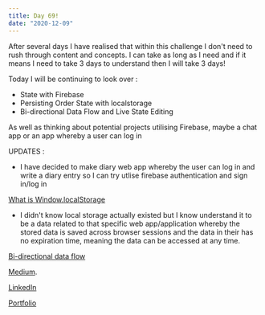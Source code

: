 ```yaml
---
title: Day 69!
date: "2020-12-09"
---
```


After several days I have realised that within this challenge I don't need to rush through content and concepts. I can take as long as I need and if it means I need to take 3 days to understand then I will take 3 days!

Today I will be continuing to look over :

- State with Firebase
- Persisting Order State with localstorage
- Bi-directional Data Flow and Live State Editing

As well as thinking about potential projects utilising Firebase, maybe a chat app or an app whereby a user can log in

UPDATES :

- I have decided to make diary web app whereby the user can log in and write a diary entry so I can try utlise firebase authentication and sign in/log in


[What is Window.localStorage](https://developer.mozilla.org/en-US/docs/Web/API/Window/localStorage)

- I didn't know local storage actually existed but I know understand it to be a data related to that specific web app/application whereby the stored data is saved across browser sessions and the data in their has no expiration time, meaning the data can be accessed at any time.

[Bi-directional data flow](https://github.com/wesbos/React-For-Beginners-Transcriptions/blob/master/17%20-%20Bi-Directional%20Data%20Flow%20with%20LinkState.md)


[Medium](https://medium.com/@kalemajoanna).

[LinkedIn](https://www.linkedin.com/in/joanna-e-kalema-a5a5b4136/)

[Portfolio](https://joannathedeveloper.netlify.app/)
